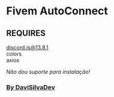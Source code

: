 # Fivem AutoConnect

## REQUIRES

discord.js@13.8.1<br>colors<br>axios

*Não dou suporte para instalação!*

### [ By DaviSilvaDev ](https://imdavixz.vercel.app)

